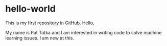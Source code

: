 # hello-world
This is my first repository in GitHub.
Hello,

My name is Pat Tutka and I am interested in writing code to solve machine learning issues. I am new at this.
